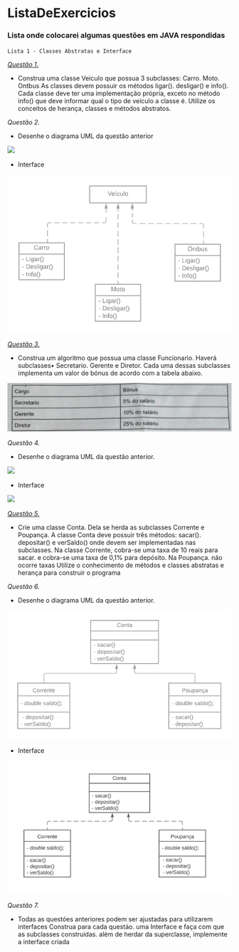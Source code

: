 # ListaDeExercicios
### Lista onde colocarei algumas questões em JAVA respondidas

`Lista 1 - Classes Abstratas e Interface`

*[Questão 1.](/Lista1/q1VeiculoAbstrata)* 
- Construa uma classe Veiculo que possua 3 subclasses: Carro. Moto. Ontbus As
classes devem possuir os métodos ligar(). desligar() e info(). Cada classe deve ter uma
implementação própria, exceto no método info() que deve informar qual o tipo de veículo a
classe é. Utilize os conceitos de herança, classes e métodos abstratos.

*Questão 2.* 
- Desenhe o diagrama UML da questão anterior

![](/Lista1/src/VeículoAbstrato.png)

- Interface

![](/Lista1/src/VeiculoInterface.png)

*[Questão 3.](/Lista1/q3FuncionarioAbstrata)*
- Construa um algoritmo que possua uma classe Funcionario. Haverá subclasses•
Secretario. Gerente e Diretor. Cada uma dessas subclasses implementa um valor de bónus
de acordo com a tabela abaixo.

![](/Lista1/src/Tabela.png)

*Questão 4.*
- Desenhe o diagrama UML da questão anterior.

![](/Lista1/src/FuncionárioAbstrato.png)

- Interface

![](/Lista1/src/FuncionáriosInterface.png)

*[Questão 5.](/Lista1/q5ContaAbstrata)*
- Crie uma classe Conta. Dela se herda as subclasses Corrente e Poupança. A
classe Conta deve possuir três métodos: sacar(). depositar() e verSaldo() onde devem ser
implementadas nas subclasses. Na classe Corrente, cobra-se uma taxa de 10 reais para
sacar. e cobra-se uma taxa de 0,1% para depósito. Na Poupança. não ocorre taxas Utilize o
conhecimento de métodos e classes abstratas e herança para construir o programa

*Questão 6.*
-  Desenhe o diagrama UML da questão anterior.

![](/Lista1/src/ContaAbstrata.png)

- Interface

![](/Lista1/src/ContaInterface.png)

*Questão 7.*
-  Todas as questóes anteriores podem ser ajustadas para utilizarem interfaces
Construa para cada questáo. uma Interface e faça com que as subclasses construidas. além
de herdar da superclasse, implemente a interface criada
